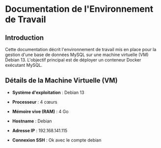 # Documentation de l'Environnement de Travail

## Introduction

Cette documentation décrit l'environnement de travail mis en place pour la gestion d'une base de données MySQL sur une machine virtuelle (VM) Debian 13. L'objectif principal est de déployer un conteneur Docker exécutant MySQL.

## Détails de la Machine Virtuelle (VM)

- **Système d'exploitation** : Debian 13
- **Processeur** : 4 cœurs
- **Mémoire vive (RAM)** : 4 Go

- **Hostname** : Debian
- **Adresse IP** : 192.168.141.115
- **Connexion SSH** : Ok avec le compte debian
